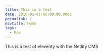 ```yaml
---
title: This is a test
date: 2016-01-01T00:00:00.000Z
permalink: /
navtitle: Home
tags:
  - nav
---
```

This is a test of eleventy with the Netlify CMS
